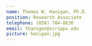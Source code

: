 ```yaml
---
name: Thomas W. Hanigan, Ph.D.
position: Research Associate
telephone: (858) 784-8636
email: thanigan@scripps.edu
picture: hanigan.jpg
---
```

